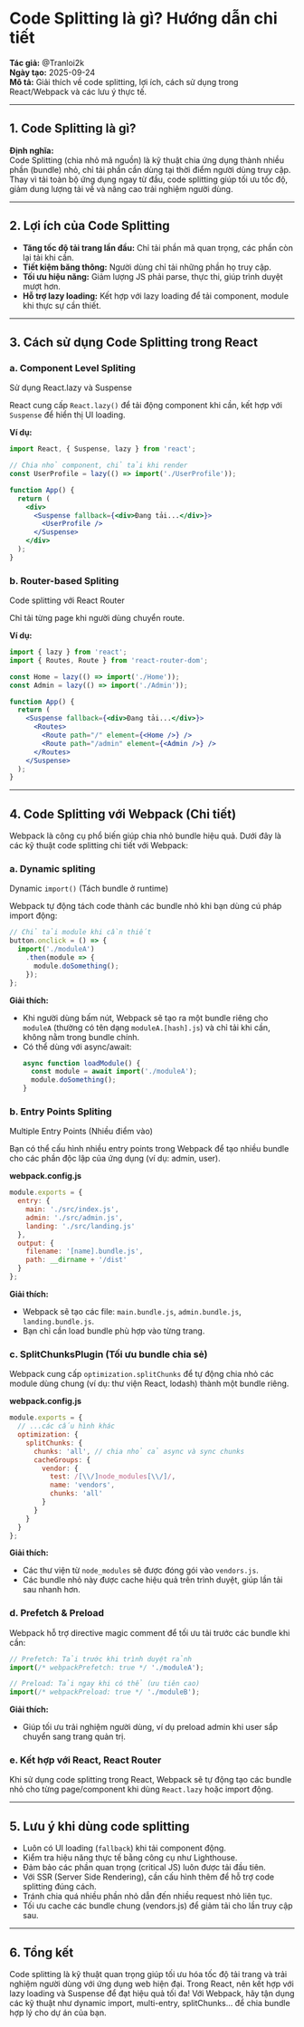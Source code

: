 # Code Splitting là gì? Hướng dẫn chi tiết

**Tác giả:** @Tranloi2k  
**Ngày tạo:** 2025-09-24  
**Mô tả:** Giải thích về code splitting, lợi ích, cách sử dụng trong React/Webpack và các lưu ý thực tế.

---

## 1. Code Splitting là gì?

**Định nghĩa:**  
Code Splitting (chia nhỏ mã nguồn) là kỹ thuật chia ứng dụng thành nhiều phần (bundle) nhỏ, chỉ tải phần cần dùng tại thời điểm người dùng truy cập. Thay vì tải toàn bộ ứng dụng ngay từ đầu, code splitting giúp tối ưu tốc độ, giảm dung lượng tải về và nâng cao trải nghiệm người dùng.

---

## 2. Lợi ích của Code Splitting

- **Tăng tốc độ tải trang lần đầu:** Chỉ tải phần mã quan trọng, các phần còn lại tải khi cần.
- **Tiết kiệm băng thông:** Người dùng chỉ tải những phần họ truy cập.
- **Tối ưu hiệu năng:** Giảm lượng JS phải parse, thực thi, giúp trình duyệt mượt hơn.
- **Hỗ trợ lazy loading:** Kết hợp với lazy loading để tải component, module khi thực sự cần thiết.

---

## 3. Cách sử dụng Code Splitting trong React

### a. Component Level Spliting

Sử dụng React.lazy và Suspense

React cung cấp `React.lazy()` để tải động component khi cần, kết hợp với `Suspense` để hiển thị UI loading.

**Ví dụ:**
```jsx
import React, { Suspense, lazy } from 'react';

// Chia nhỏ component, chỉ tải khi render
const UserProfile = lazy(() => import('./UserProfile'));

function App() {
  return (
    <div>
      <Suspense fallback={<div>Đang tải...</div>}>
        <UserProfile />
      </Suspense>
    </div>
  );
}
```

### b. Router-based Spliting

Code splitting với React Router

Chỉ tải từng page khi người dùng chuyển route.

**Ví dụ:**
```jsx
import { lazy } from 'react';
import { Routes, Route } from 'react-router-dom';

const Home = lazy(() => import('./Home'));
const Admin = lazy(() => import('./Admin'));

function App() {
  return (
    <Suspense fallback={<div>Đang tải...</div>}>
      <Routes>
        <Route path="/" element={<Home />} />
        <Route path="/admin" element={<Admin />} />
      </Routes>
    </Suspense>
  );
}
```

---

## 4. Code Splitting với Webpack (Chi tiết)

Webpack là công cụ phổ biến giúp chia nhỏ bundle hiệu quả. Dưới đây là các kỹ thuật code splitting chi tiết với Webpack:

### a. Dynamic spliting

Dynamic `import()` (Tách bundle ở runtime)

Webpack tự động tách code thành các bundle nhỏ khi bạn dùng cú pháp import động:

```js
// Chỉ tải module khi cần thiết
button.onclick = () => {
  import('./moduleA')
    .then(module => {
      module.doSomething();
    });
};
```
**Giải thích:**  
- Khi người dùng bấm nút, Webpack sẽ tạo ra một bundle riêng cho `moduleA` (thường có tên dạng `moduleA.[hash].js`) và chỉ tải khi cần, không nằm trong bundle chính.
- Có thể dùng với async/await:
  ```js
  async function loadModule() {
    const module = await import('./moduleA');
    module.doSomething();
  }
  ```

### b. Entry Points Spliting

Multiple Entry Points (Nhiều điểm vào)

Bạn có thể cấu hình nhiều entry points trong Webpack để tạo nhiều bundle cho các phần độc lập của ứng dụng (ví dụ: admin, user).

**webpack.config.js**
```js
module.exports = {
  entry: {
    main: './src/index.js',
    admin: './src/admin.js',
    landing: './src/landing.js'
  },
  output: {
    filename: '[name].bundle.js',
    path: __dirname + '/dist'
  }
};
```
**Giải thích:**  
- Webpack sẽ tạo các file: `main.bundle.js`, `admin.bundle.js`, `landing.bundle.js`.
- Bạn chỉ cần load bundle phù hợp vào từng trang.

### c. SplitChunksPlugin (Tối ưu bundle chia sẻ)

Webpack cung cấp `optimization.splitChunks` để tự động chia nhỏ các module dùng chung (ví dụ: thư viện React, lodash) thành một bundle riêng.

**webpack.config.js**
```js
module.exports = {
  // ...các cấu hình khác
  optimization: {
    splitChunks: {
      chunks: 'all', // chia nhỏ cả async và sync chunks
      cacheGroups: {
        vendor: {
          test: /[\\/]node_modules[\\/]/,
          name: 'vendors',
          chunks: 'all'
        }
      }
    }
  }
};
```
**Giải thích:**  
- Các thư viện từ `node_modules` sẽ được đóng gói vào `vendors.js`.
- Các bundle nhỏ này được cache hiệu quả trên trình duyệt, giúp lần tải sau nhanh hơn.

### d. Prefetch & Preload

Webpack hỗ trợ directive magic comment để tối ưu tải trước các bundle khi cần:

```js
// Prefetch: Tải trước khi trình duyệt rảnh
import(/* webpackPrefetch: true */ './moduleA');

// Preload: Tải ngay khi có thể (ưu tiên cao)
import(/* webpackPreload: true */ './moduleB');
```
**Giải thích:**  
- Giúp tối ưu trải nghiệm người dùng, ví dụ preload admin khi user sắp chuyển sang trang quản trị.

### e. Kết hợp với React, React Router

Khi sử dụng code splitting trong React, Webpack sẽ tự động tạo các bundle nhỏ cho từng page/component khi dùng `React.lazy` hoặc import động.

---

## 5. Lưu ý khi dùng code splitting

- Luôn có UI loading (`fallback`) khi tải component động.
- Kiểm tra hiệu năng thực tế bằng công cụ như Lighthouse.
- Đảm bảo các phần quan trọng (critical JS) luôn được tải đầu tiên.
- Với SSR (Server Side Rendering), cần cấu hình thêm để hỗ trợ code splitting đúng cách.
- Tránh chia quá nhiều phần nhỏ dẫn đến nhiều request nhỏ liên tục.
- Tối ưu cache các bundle chung (vendors.js) để giảm tải cho lần truy cập sau.

---

## 6. Tổng kết

Code splitting là kỹ thuật quan trọng giúp tối ưu hóa tốc độ tải trang và trải nghiệm người dùng với ứng dụng web hiện đại. Trong React, nên kết hợp với lazy loading và Suspense để đạt hiệu quả tối đa! Với Webpack, hãy tận dụng các kỹ thuật như dynamic import, multi-entry, splitChunks... để chia bundle hợp lý cho dự án của bạn.
